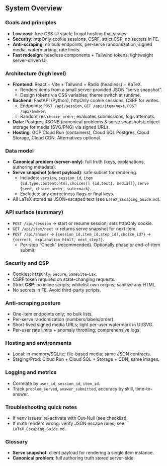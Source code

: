 ## System Overview

### Goals and principles
- **Low cost**: free OSS UI stack; frugal hosting that scales.
- **Security**: httpOnly cookie sessions, CSRF, strict CSP, no secrets in FE.
- **Anti-scraping**: no bulk endpoints, per-serve randomization, signed media, watermarking, rate limits.
- **Fast redesign**: headless components + Tailwind tokens; lightweight server-driven UI.

### Architecture (high level)
- **Frontend**: React + Vite + Tailwind + Radix (headless) + KaTeX.
  - Renders items from a small server-provided JSON “serve snapshot”.
  - Design tokens via CSS variables; theme switch at runtime.
- **Backend**: FastAPI (Python), httpOnly cookie sessions, CSRF for writes.
  - Endpoints: `POST /api/session`, `GET /api/item/next`, `POST /api/answer`.
  - Randomizes `choice_order`; evaluates submissions; logs attempts.
- **Data**: Postgres JSONB (canonical problems & serve snapshots); object storage for media (SVG/PNG) via signed URLs.
- **Hosting**: GCP Cloud Run (containers), Cloud SQL Postgres, Cloud Storage, Cloud CDN. Alternatives optional.

### Data model
- **Canonical problem (server-only)**: full truth (keys, explanations, authoring metadata).
- **Serve snapshot (client payload)**: safe subset for rendering.
  - Includes: `version`, `session_id`, `item {id,type,content.html,choices[] {id,text}, media[]}`, `serve {seed, choice_order, watermark}`.
  - Excludes: any correctness flags or final keys.
- All LaTeX stored as JSON-escaped text (see `LaTeX_Escaping_Guide.md`).

### API surface (summary)
- `POST /api/session` → start or resume session; sets httpOnly cookie.
- `GET /api/item/next` → returns serve snapshot for next item.
- `POST /api/answer` → `{session_id,item_id,step_id?,choice_id?}` → `{correct, explanation_html?, next_step?}`.
  - Per-step “Check” (recommended). Optionally phase or end-of-item submit.

### Security and CSP
- Cookies: `httpOnly`, `Secure`, `SameSite=Lax`.
- CSRF token required on state-changing requests.
- Strict **CSP**: no inline scripts; whitelist own origins; sanitize any HTML.
- No secrets in FE. Avoid third-party scripts.

### Anti-scraping posture
- One-item endpoints only; no bulk lists.
- Per-serve randomization (numbers/labels/order).
- Short-lived signed media URLs; light per-user watermark in UI/SVG.
- Per-user rate limits + anomaly throttling; comprehensive logs.

### Hosting and environments
- Local: in-memory/SQLite; file-based media; same JSON contracts.
- Staging/Prod: Cloud Run + Cloud SQL + Storage + CDN; same images.

### Logging and metrics
- Correlate by `user_id`, `session_id`, `item_id`.
- Track `problem_served`, `answer_submitted`, accuracy by skill, time-to-answer.

### Troubleshooting quick notes
- If venv issues: re-activate with Out-Null (see checklist).
- If math renders wrong: verify JSON escape rules; see `LaTeX_Escaping_Guide.md`.

### Glossary
- **Serve snapshot**: client payload for rendering a single item instance.
- **Canonical problem**: full authoring truth stored server-side.
